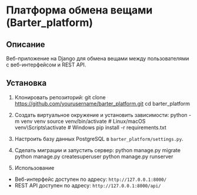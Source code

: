 # Платформа обмена вещами (Barter_platform)

## Описание

Веб-приложение на Django для обмена вещами между пользователями с веб-интерфейсом и REST API.

## Установка

1. Клонировать репозиторий:
git clone https://github.com/yourusername/barter_platform.git
cd barter_platform
2. Создать виртуальное окружение и установить зависимости:
python -m venv venv
source venv/bin/activate # Linux/macOS
venv\Scripts\activate # Windows
pip install -r requirements.txt
3. Настроить базу данных PostgreSQL в `barter_platform/settings.py`.

4. Сделать миграции и запустить сервер:
python manage.py migrate
python manage.py createsuperuser
python manage.py runserver
5. Использование

- Веб-интерфейс доступен по адресу: `http://127.0.0.1:8000/`
- REST API доступен по адресу: `http://127.0.0.1:8000/api/`